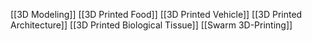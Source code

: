[[3D Modeling]]
[[3D Printed Food]]
[[3D Printed Vehicle]]
[[3D Printed Architecture]]
[[3D Printed Biological Tissue]]
[[Swarm 3D-Printing]]